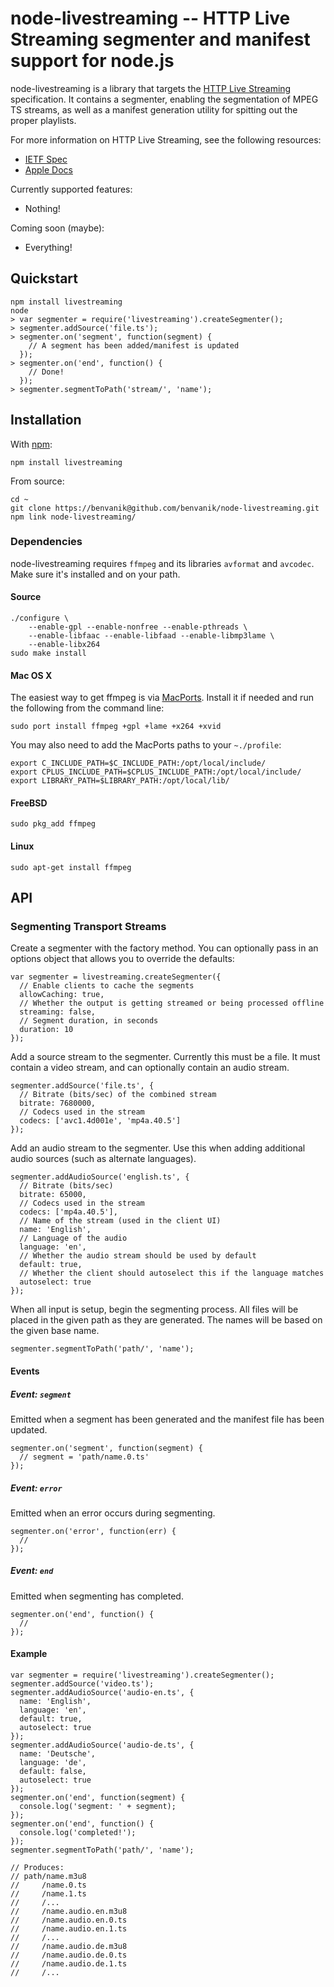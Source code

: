 node-livestreaming -- HTTP Live Streaming segmenter and manifest support for
node.js
====================================

node-livestreaming is a library that targets the [HTTP Live Streaming](
http://tools.ietf.org/html/draft-pantos-http-live-streaming-07) specification.
It contains a segmenter, enabling the segmentation of MPEG TS streams, as well
as a manifest generation utility for spitting out the proper playlists.

For more information on HTTP Live Streaming, see the following resources:

* [IETF Spec](http://tools.ietf.org/html/draft-pantos-http-live-streaming-07)
* [Apple Docs](http://developer.apple.com/library/ios/#documentation/networkinginternet/conceptual/streamingmediaguide/Introduction/Introduction.html)

Currently supported features:

* Nothing!

Coming soon (maybe):

* Everything!

## Quickstart

    npm install livestreaming
    node
    > var segmenter = require('livestreaming').createSegmenter();
    > segmenter.addSource('file.ts');
    > segmenter.on('segment', function(segment) {
        // A segment has been added/manifest is updated
      });
    > segmenter.on('end', function() {
        // Done!
      });
    > segmenter.segmentToPath('stream/', 'name');

## Installation

With [npm](http://npmjs.org):

    npm install livestreaming

From source:

    cd ~
    git clone https://benvanik@github.com/benvanik/node-livestreaming.git
    npm link node-livestreaming/

### Dependencies

node-livestreaming requires `ffmpeg` and its libraries `avformat` and `avcodec`.
Make sure it's installed and on your path.

#### Source

    ./configure \
        --enable-gpl --enable-nonfree --enable-pthreads \
        --enable-libfaac --enable-libfaad --enable-libmp3lame \
        --enable-libx264
    sudo make install

#### Mac OS X

The easiest way to get ffmpeg is via [MacPorts](http://macports.org).
Install it if needed and run the following from the command line:

    sudo port install ffmpeg +gpl +lame +x264 +xvid

You may also need to add the MacPorts paths to your `~./profile`:

    export C_INCLUDE_PATH=$C_INCLUDE_PATH:/opt/local/include/
    export CPLUS_INCLUDE_PATH=$CPLUS_INCLUDE_PATH:/opt/local/include/
    export LIBRARY_PATH=$LIBRARY_PATH:/opt/local/lib/

#### FreeBSD

    sudo pkg_add ffmpeg

#### Linux

    sudo apt-get install ffmpeg

## API

### Segmenting Transport Streams

Create a segmenter with the factory method. You can optionally pass in an
options object that allows you to override the defaults:

    var segmenter = livestreaming.createSegmenter({
      // Enable clients to cache the segments
      allowCaching: true,
      // Whether the output is getting streamed or being processed offline
      streaming: false,
      // Segment duration, in seconds
      duration: 10
    });

Add a source stream to the segmenter. Currently this must be a file. It must
contain a video stream, and can optionally contain an audio stream.

    segmenter.addSource('file.ts', {
      // Bitrate (bits/sec) of the combined stream
      bitrate: 7680000,
      // Codecs used in the stream
      codecs: ['avc1.4d001e', 'mp4a.40.5']
    });

Add an audio stream to the segmenter. Use this when adding additional audio
sources (such as alternate languages).

    segmenter.addAudioSource('english.ts', {
      // Bitrate (bits/sec)
      bitrate: 65000,
      // Codecs used in the stream
      codecs: ['mp4a.40.5'],
      // Name of the stream (used in the client UI)
      name: 'English',
      // Language of the audio
      language: 'en',
      // Whether the audio stream should be used by default
      default: true,
      // Whether the client should autoselect this if the language matches
      autoselect: true
    });

When all input is setup, begin the segmenting process. All files will be placed
in the given path as they are generated. The names will be based on the given
base name.

    segmenter.segmentToPath('path/', 'name');

#### Events

##### Event: `segment`

Emitted when a segment has been generated and the manifest file has been
updated.

    segmenter.on('segment', function(segment) {
      // segment = 'path/name.0.ts'
    });

##### Event: `error`

Emitted when an error occurs during segmenting.

    segmenter.on('error', function(err) {
      //
    });

##### Event: `end`

Emitted when segmenting has completed.

    segmenter.on('end', function() {
      //
    });

#### Example

    var segmenter = require('livestreaming').createSegmenter();
    segmenter.addSource('video.ts');
    segmenter.addAudioSource('audio-en.ts', {
      name: 'English',
      language: 'en',
      default: true,
      autoselect: true
    });
    segmenter.addAudioSource('audio-de.ts', {
      name: 'Deutsche',
      language: 'de',
      default: false,
      autoselect: true
    });
    segmenter.on('end', function(segment) {
      console.log('segment: ' + segment);
    });
    segmenter.on('end', function() {
      console.log('completed!');
    });
    segmenter.segmentToPath('path/', 'name');

    // Produces:
    // path/name.m3u8
    //     /name.0.ts
    //     /name.1.ts
    //     /...
    //     /name.audio.en.m3u8
    //     /name.audio.en.0.ts
    //     /name.audio.en.1.ts
    //     /...
    //     /name.audio.de.m3u8
    //     /name.audio.de.0.ts
    //     /name.audio.de.1.ts
    //     /...
